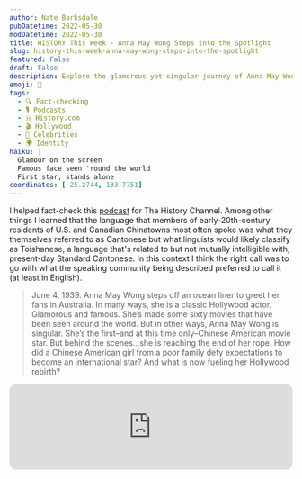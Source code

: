 ```yaml
---
author: Nate Barksdale
pubDatetime: 2022-05-30
modDatetime: 2022-05-30
title: HISTORY This Week - Anna May Wong Steps into the Spotlight
slug: history-this-week-anna-may-wong-steps-into-the-spotlight
featured: False
draft: False
description: Explore the glamorous yet singular journey of Anna May Wong. Delve into the life of Hollywood's first Chinese American movie star as she shines globally.
emoji: 🌟
tags:
  - 🔍 Fact-checking
  - 🎙️ Podcasts
  - 🇭 History.com
  - 🎬 Hollywood
  - 🎤 Celebrities
  - 🌍 Identity
haiku: |
  Glamour on the screen
  Famous face seen 'round the world
  First star, stands alone
coordinates: [-25.2744, 133.7751]
---
```


I helped fact-check this [podcast](https://open.spotify.com/episode/3Y5SnxankULIL29LKje3JE?si=ORWBvmBzRLOijtOpvVgc3A) for The History Channel. Among other things I learned that the language that members of early-20th-century residents of U.S. and Canadian Chinatowns most often spoke was what they themselves referred to as Cantonese but what linguists would likely classify as Toishanese, a language that's related to but not mutually intelligible with, present-day Standard Cantonese. In this context I think the right call was to go with what the speaking community being described preferred to call it (at least in English).

> June 4, 1939. Anna May Wong steps off an ocean liner to greet her fans in Australia. In many ways, she is a classic Hollywood actor. Glamorous and famous. She’s made some sixty movies that have been seen around the world. But in other ways, Anna May Wong is singular. She’s the first–and at this time only–Chinese American movie star. But behind the scenes...she is reaching the end of her rope. How did a Chinese American girl from a poor family defy expectations to become an international star? And what is now fueling her Hollywood rebirth?

<iframe style="border-radius:12px" src="https://open.spotify.com/embed/episode/3Y5SnxankULIL29LKje3JE?utm_source=generator" width="100%" height="152" frameBorder="0" allowfullscreen="" allow="autoplay; clipboard-write; encrypted-media; fullscreen; picture-in-picture" loading="lazy"></iframe>
